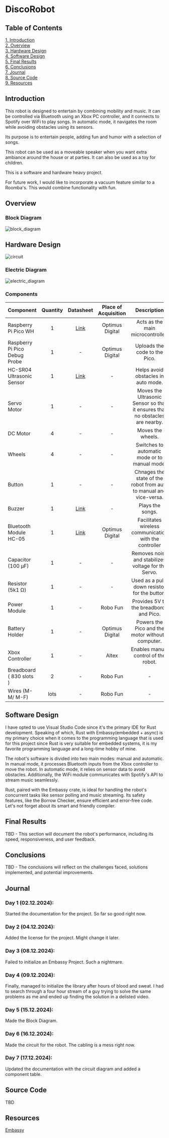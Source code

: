 # DiscoRobot
## Table of Contents
[1. Introduction](#introduction)\
[2. Overview](#overview)\
[3. Hardware Design](#hardware-design)\
[4. Software Design](#software-design)\
[5. Final Results](#final-results)\
[6. Conclusions](#conclusions)\
[7. Journal](#journal)\
[8. Source Code](#source-code)\
[9. Resources](#resources)

## Introduction
This robot is designed to entertain by combining mobility and music. It can be controlled via Bluetooth using an Xbox PC controller, and it connects to Spotify over WiFi to play songs. In automatic mode, it navigates the room while avoiding obstacles using its sensors.

Its purpose is to entertain people, adding fun and humor with a selection of songs.

This robot can be used as a moveable speaker when you want extra ambiance around the house or at parties. It can also be used as a toy for children.

This is a software and hardware heavy project.

For future work, I would like to incorporate a vacuum feature similar to a Roomba's. This would combine functionality with fun.

## Overview
### Block Diagram

![block_diagram](https://github.com/user-attachments/assets/6a542cdb-7a4a-4f57-b136-b0680c6028ed)

## Hardware Design

![circuit](https://github.com/user-attachments/assets/015dd630-fbd2-4f78-ba55-b12e458b60d1)

### Electric Diagram
![electric_diagram](https://github.com/user-attachments/assets/b9a2d9d8-ff3f-4020-ac35-92873e7376e2)

### Components
| Component                 | Quantity | Datasheet                                                          | Place of Acquisition | Description |
| :------------------------ | :------: | :----------------------------------------------------------------: | :------------------: | :---------: |
| Raspberry Pi Pico WH      |     1    | [Link](https://datasheets.raspberrypi.com/picow/pico-w-datasheet.pdf)      | Optimus Digital      | Acts as the main microcontroller.   |
| Raspberry Pi Pico Debug Probe | 1    | -                                                                          | Optimus Digital      | Uploads the code to the Pico. | 
| HC-SR04 Ultrasonic Sensor |     1    | [Link](https://cdn.sparkfun.com/datasheets/Sensors/Proximity/HCSR04.pdf)   | -                    | Helps avoid obstacles in auto mode. |
| Servo Motor               |     1    | -                                                                   | -                    | Moves the Ultrasonic Sensor so that it ensures that no obstacles are nearby. |      
| DC Motor                  |     4    | -                                                                  | -                    | Moves the wheels. |
| Wheels                    |     4    | -                                                                  | -                    | Switches to automatic mode or to manual mode. |
| Button                    |     1    | -                                                                  | -                    | Chnages the state of the robot from auto to manual and vice-versa. |
| Buzzer                    |     1    | [Link](https://www.farnell.com/datasheets/2171929.pdf)                     | -                    | Plays the songs. |
| Bluetooth Module HC-05    |     1    | [Link](https://components101.com/sites/default/files/component_datasheet/HC-05%20Datasheet.pdf)                                                                   | Optimus Digital      | Facilitates wireless communication with the controller |
| Capacitor (100 μF)        |     1    | -                                                                  | -                    | Removes noise and stabilizes voltage for the Servo. |
| Resistor (5k1 Ω)          |     1    | -                                                                  | -                    | Used as a pull-down resistor for the button. |
| Power Module              |     1    | -                                                                  | Robo Fun             | Provides 5V to the breadbords and Pico. |
| Battery Holder            |     1    | -                                                                  | Optimus Digital      | Powers the Pico and the motor without a computer. | 
| Xbox Controller           |     1    | -                                                                  | Altex                | Enables manual control of the robot. |
| Breadboard ( 830 slots )  |     2    | -                                                                  | Robo Fun             | -                                    |
| Wires (M-M/ M-F)          |   lots   | -                                                                  | Robo Fun             | - |
  
## Software Design
I have opted to use Visual Studio Code since it's the primary IDE for Rust development. Speaking of which, Rust with Embassy(embedded + async) is my primary choice when it comes to the programming language that is used for this project since Rust is very suitable for embedded systems, it is my favorite programming language and a long-time hobby of mine.

The robot's software is divided into two main modes: manual and automatic. In manual mode, it processes Bluetooth inputs from the Xbox controller to move the robot. In automatic mode, it relies on sensor data to avoid obstacles. Additionally, the WiFi module communicates with Spotify's API to stream music seamlessly.

Rust, paired with the Embassy crate, is ideal for handling the robot's concurrent tasks like sensor polling and music streaming. Its safety features, like the Borrow Checker, ensure efficient and error-free code. Let's not forget about its smart and friendly compiler.

## Final Results
TBD - This section will document the robot's performance, including its speed, responsiveness, and user feedback.

## Conclusions
TBD - The conclusions will reflect on the challenges faced, solutions implemented, and potential improvements.

## Journal
### Day 1 (02.12.2024):
Started the documentation for the project. So far so good right now.

### Day 2 (04.12.2024):
Added the license for the project. Might change it later.

### Day 3 (08.12.2024):
Failed to initialize an Embassy Project. Such a nightmare.

### Day 4 (09.12.2024):
Finally, managed to initialize the library after hours of blood and sweat. I had to search through a four hour stream of a guy trying to solve the same problems as me and ended up finding the solution in a delisted video.

### Day 5 (15.12.2024):
Made the Block Diagram.

### Day 6 (16.12.2024):
Made the circuit for the robot. The cabling is a mess right now.

### Day 7 (17.12.2024):
Updated the documentation with the circuit diagram and added a component table.

## Source Code
TBD

## Resources
[Embassy](https://embassy.dev/)

